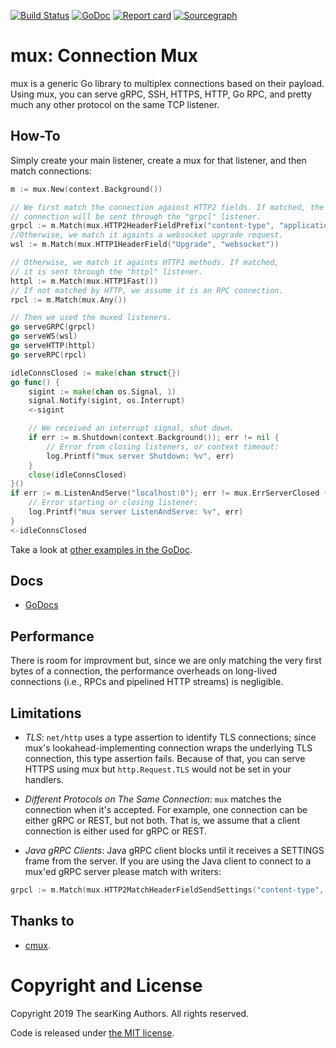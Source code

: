 [![Build Status](https://travis-ci.org/searKing/travis-ci.svg?branch=mux)](https://travis-ci.org/searKing/travis-ci)
[![GoDoc](https://godoc.org/github.com/searKing/golang/tools/cmd/mux?status.svg)](https://godoc.org/github.com/searKing/golang/tools/cmd/mux)
[![Report card](https://goreportcard.com/badge/github.com/searKing/golang/tools/cmd/mux)](https://goreportcard.com/report/github.com/searKing/golang/tools/cmd/mux) 
[![Sourcegraph](https://sourcegraph.com/github.com/searKing/golang/-/badge.svg)](https://sourcegraph.com/github.com/searKing/travis-ci@mux?badge)
# mux: Connection Mux

mux is a generic Go library to multiplex connections based on
their payload. Using mux, you can serve gRPC, SSH, HTTPS, HTTP,
Go RPC, and pretty much any other protocol on the same TCP listener.

## How-To
Simply create your main listener, create a mux for that listener,
and then match connections:
```go
m := mux.New(context.Background())

// We first match the connection against HTTP2 fields. If matched, the
// connection will be sent through the "grpcl" listener.
grpcl := m.Match(mux.HTTP2HeaderFieldPrefix("content-type", "application/grpc"))
//Otherwise, we match it againts a websocket upgrade request.
wsl := m.Match(mux.HTTP1HeaderField("Upgrade", "websocket"))

// Otherwise, we match it againts HTTP1 methods. If matched,
// it is sent through the "httpl" listener.
httpl := m.Match(mux.HTTP1Fast())
// If not matched by HTTP, we assume it is an RPC connection.
rpcl := m.Match(mux.Any())

// Then we used the muxed listeners.
go serveGRPC(grpcl)
go serveWS(wsl)
go serveHTTP(httpl)
go serveRPC(rpcl)

idleConnsClosed := make(chan struct{})
go func() {
    sigint := make(chan os.Signal, 1)
    signal.Notify(sigint, os.Interrupt)
    <-sigint

    // We received an interrupt signal, shut down.
    if err := m.Shutdown(context.Background()); err != nil {
        // Error from closing listeners, or context timeout:
        log.Printf("mux server Shutdown: %v", err)
    }
    close(idleConnsClosed)
}()
if err := m.ListenAndServe("localhost:0"); err != mux.ErrServerClosed {
    // Error starting or closing listener:
    log.Printf("mux server ListenAndServe: %v", err)
}
<-idleConnsClosed
```

Take a look at [other examples in the GoDoc](http://godoc.org/github.com/searKing/golang/go/net/mux/#pkg-examples).

## Docs
* [GoDocs](https://godoc.org/github.com/searKing/golang/go/net/mux)

## Performance
There is room for improvment but, since we are only matching
the very first bytes of a connection, the performance overheads on
long-lived connections (i.e., RPCs and pipelined HTTP streams)
is negligible.

## Limitations
* *TLS*: `net/http` uses a type assertion to identify TLS connections; since
mux's lookahead-implementing connection wraps the underlying TLS connection,
this type assertion fails.
Because of that, you can serve HTTPS using mux but `http.Request.TLS`
would not be set in your handlers.

* *Different Protocols on The Same Connection*: `mux` matches the connection
when it's accepted. For example, one connection can be either gRPC or REST, but
not both. That is, we assume that a client connection is either used for gRPC
or REST.

* *Java gRPC Clients*: Java gRPC client blocks until it receives a SETTINGS
frame from the server. If you are using the Java client to connect to a mux'ed
gRPC server please match with writers:
```go
grpcl := m.Match(mux.HTTP2MatchHeaderFieldSendSettings("content-type", "application/grpc"))
```
## Thanks to

+ [cmux](https://github.com/soheilhy/cmux.git).

# Copyright and License
Copyright 2019 The searKing Authors. All rights reserved.

Code is released under
[the MIT license](https://github.com/searKing/golang/go/net/mux/blob/master/LICENSE).
